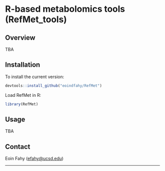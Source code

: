 R-based metabolomics tools (RefMet_tools)
================

## Overview
TBA

## Installation

To install the current version:

``` r
devtools::install_github("eoindfahy/RefMet")
```

Load RefMet in R:

``` r
library(RefMet)
```

## Usage
TBA

## Contact

Eoin Fahy (efahy@ucsd.edu)

------------------------------------------------------------------------


